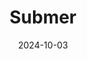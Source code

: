 ---  
layout: startup_page  
title: "Submer"  
id: "submer.com"  
permalink: "/submersubmer.com10032024/"  
website: "https://submer.com/"  
funding_round: "Growth Round"  
funding_amount: "$55.5M"  
investors: "M&G, Planet First Partners, Norrsken VC, Mundi Ventures"  
about: "Submer develops sustainable waterless data centers using immersion cooling technology. Their solution addresses the growing energy and water consumption of data centers, particularly with the rise of AI. Submer aims to lead the industry towards a greener and more efficient future."  
markets: "Data Centers, Sustainability, AI, Cloud Computing, Edge Computing, Machine Learning, High Density, Heat Reuse, 5G, Open Compute Project, Immersion Cooling, Single Phase Immersion Cooling, Liquid Cooling, Modular Datacenter, Supercomputing, HPC, CleanTech, Cloud Infrastructure, Data Center Automation, Energy Efficiency, Hardware, IT Infrastructure, Robotics"  
hq: "Rubí, Barcelona, Spain"  
founded_year: "2015"  
linkedin: "https://www.linkedin.com/company/submer"  
twitter: "https://www.twitter.com/submertech"  
instagram: ""  
facebook: "https://www.facebook.com/submertech"  
crunchbase: "https://www.crunchbase.com/organization/submer"  
pitchbook: "https://pitchbook.com/profiles/company/234055-45"  

date_display: "03-Oct-2024"  
date: "2024-10-03"

# SEO Optimization  
meta_title: "Submer - Growth Round Funding ($55.5M)"  
meta_description: "Submer, Submer develops sustainable waterless data centers using immersion cooling technology. Their solution addresses the growing energy and water consumpti..."  
meta_keywords: "Submer, Data Centers, Sustainability, AI, Cloud Computing, Edge Computing, Machine Learning, High Density, Heat Reuse, 5G, Open Compute Project, Immersion Cooling, Single Phase Immersion Cooling, Liquid Cooling, Modular Datacenter, Supercomputing, HPC, CleanTech, Cloud Infrastructure, Data Center Automation, Energy Efficiency, Hardware, IT Infrastructure, Robotics, Growth Round funding"  
canonical_url: "https://startup.projectstartups.com/submersubmer.com10032024/"  
---
